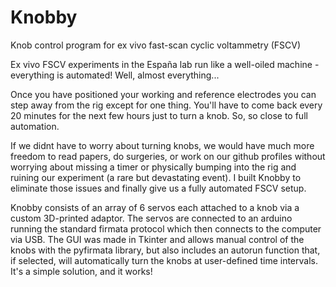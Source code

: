 # Knobby
Knob control program for ex vivo fast-scan cyclic voltammetry (FSCV)

Ex vivo FSCV experiments in the España lab run like a well-oiled machine - everything is automated! Well, almost everything...

Once you have positioned your working and reference electrodes you can step away from the rig except for one thing. You'll have to come back every 20 minutes for the next few hours just to turn a knob. So, so close to full automation.

If we didnt have to worry about turning knobs, we would have much more freedom to read papers, do surgeries, or work on our github profiles without worrying about missing a timer or physically bumping into the rig and ruining our experiment (a rare but devastating event). I built Knobby to eliminate those issues and finally give us a fully automated FSCV setup.

Knobby consists of an array of 6 servos each attached to a knob via a custom 3D-printed adaptor. The servos are connected to an arduino running the standard firmata protocol which then connects to the computer via USB.  The GUI was made in Tkinter and allows manual control of the knobs with the pyfirmata library, but also includes an autorun function that, if selected, will automatically turn the knobs at user-defined time intervals. It's a simple solution, and it works!
